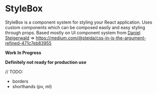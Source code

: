 StyleBox
========

StyleBox is a component system for styling your React application. Uses custom components which can be composed easily and easy styling through props. Based mostly on UI component system from [Daniel Steigerwald](https://github.com/steida) => https://medium.com/@steida/css-in-js-the-argument-refined-471c7eb83955

**Work In Progress**

**Definitely not ready for production use**


// TODO:

- borders
- shorthands (pv, ml)
